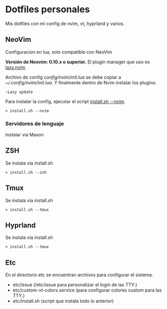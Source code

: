 # Dotfiles personales

Mis dotfiles con mi config de nvim, vt, hyprland y varios.

## NeoVim

Configuracion en lua, solo compatible con NeoVim

**Versión de Neovim: 0.10.x o superior.**
El plugin manager que uso es [lazy.nvim](https://github.com/folke/lazy.nvim).

Archivo de config _config/nvim/init.lua_ se debe copiar a _~/.config/nvim/init.lua_.
Y finalmente dentro de Nvim instalar los plugins:

```vim
:Lazy update
```

Para instalar la config, ejecutar el script [install.sh --nvim](install.sh).

```shell
> install.sh --nvim
```

### Servidores de lenguaje

Instalar via Mason

## ZSH

Se instala via install.sh

```shell
> install.sh --zsh
```

## Tmux

Se instala via install.sh

```shell
> install.sh --tmux
```

## Hyprland

Se instala via install.sh

```shell
> install.sh --tmux
```

## Etc

En el directorio etc se encuentran archivos para configurar el sistema.

- etc/issue (/etc/issue para personalizar el login de las TTY.)
- etc/custom-vt-colors.service (para configurar colores custom para las TTY.)
- etc/install.sh (script que instala todo lo anterior)
